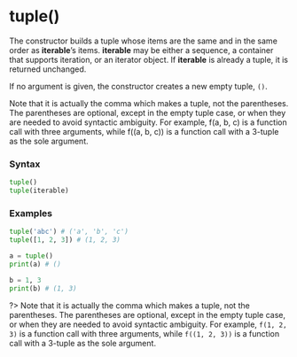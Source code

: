# tuple()
The constructor builds a tuple whose items are the same and in the same order as **iterable**’s items. **iterable** may be either a sequence, a container that supports iteration, or an iterator object. If **iterable** is already a tuple, it is returned unchanged.

If no argument is given, the constructor creates a new empty tuple, `()`.

Note that it is actually the comma which makes a tuple, not the parentheses. The parentheses are optional, except in the empty tuple case, or when they are needed to avoid syntactic ambiguity. For example, f(a, b, c) is a function call with three arguments, while f((a, b, c)) is a function call with a 3-tuple as the sole argument.

### Syntax
```python
tuple()
tuple(iterable)
```

### Examples
```python
tuple('abc') # ('a', 'b', 'c')
tuple([1, 2, 3]) # (1, 2, 3)
```
```python
a = tuple()
print(a) # ()

b = 1, 3
print(b) # (1, 3)
```

?> Note that it is actually the comma which makes a tuple, not the parentheses. The parentheses are optional, except in the empty tuple case, or when they are needed to avoid syntactic ambiguity. For example, `f(1, 2, 3)` is a function call with three arguments, while `f((1, 2, 3))` is a function call with a 3-tuple as the sole argument.